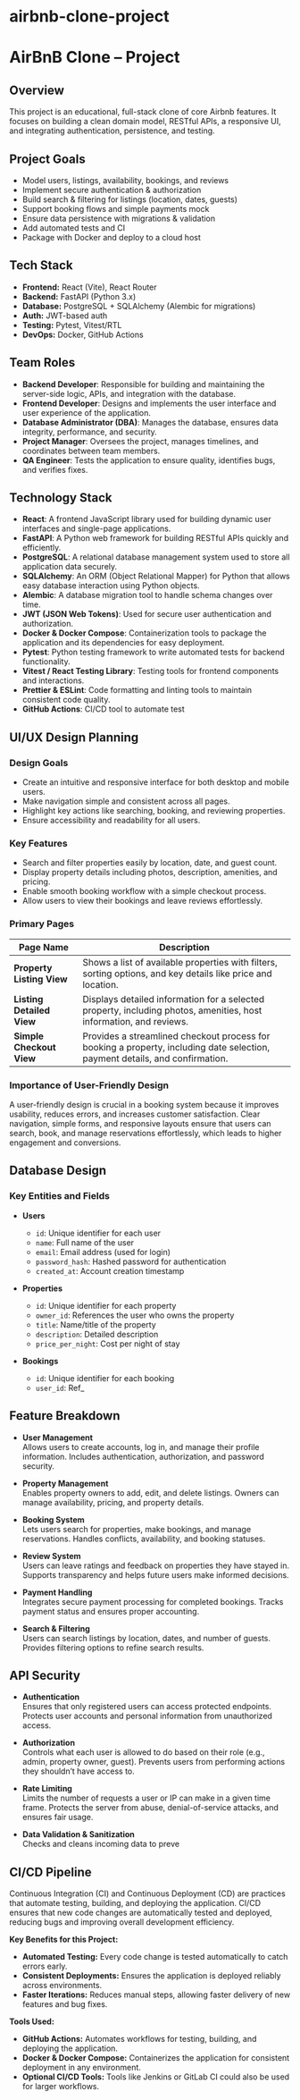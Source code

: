 # airbnb-clone-project

# AirBnB Clone – Project

## Overview
This project is an educational, full-stack clone of core Airbnb features. It focuses on building a clean domain model, RESTful APIs, a responsive UI, and integrating authentication, persistence, and testing.

## Project Goals
- Model users, listings, availability, bookings, and reviews
- Implement secure authentication & authorization
- Build search & filtering for listings (location, dates, guests)
- Support booking flows and simple payments mock
- Ensure data persistence with migrations & validation
- Add automated tests and CI
- Package with Docker and deploy to a cloud host

## Tech Stack
- **Frontend:** React (Vite), React Router
- **Backend:** FastAPI (Python 3.x)
- **Database:** PostgreSQL + SQLAlchemy (Alembic for migrations)
- **Auth:** JWT-based auth
- **Testing:** Pytest, Vitest/RTL
- **DevOps:** Docker, GitHub Actions


## Team Roles

- **Backend Developer**: Responsible for building and maintaining the server-side logic, APIs, and integration with the database.
- **Frontend Developer**: Designs and implements the user interface and user experience of the application.
- **Database Administrator (DBA)**: Manages the database, ensures data integrity, performance, and security.
- **Project Manager**: Oversees the project, manages timelines, and coordinates between team members.
- **QA Engineer**: Tests the application to ensure quality, identifies bugs, and verifies fixes.


## Technology Stack

- **React**: A frontend JavaScript library used for building dynamic user interfaces and single-page applications.
- **FastAPI**: A Python web framework for building RESTful APIs quickly and efficiently.
- **PostgreSQL**: A relational database management system used to store all application data securely.
- **SQLAlchemy**: An ORM (Object Relational Mapper) for Python that allows easy database interaction using Python objects.
- **Alembic**: A database migration tool to handle schema changes over time.
- **JWT (JSON Web Tokens)**: Used for secure user authentication and authorization.
- **Docker & Docker Compose**: Containerization tools to package the application and its dependencies for easy deployment.
- **Pytest**: Python testing framework to write automated tests for backend functionality.
- **Vitest / React Testing Library**: Testing tools for frontend components and interactions.
- **Prettier & ESLint**: Code formatting and linting tools to maintain consistent code quality.
- **GitHub Actions**: CI/CD tool to automate test

## UI/UX Design Planning

### Design Goals
- Create an intuitive and responsive interface for both desktop and mobile users.
- Make navigation simple and consistent across all pages.
- Highlight key actions like searching, booking, and reviewing properties.
- Ensure accessibility and readability for all users.

### Key Features
- Search and filter properties easily by location, date, and guest count.
- Display property details including photos, description, amenities, and pricing.
- Enable smooth booking workflow with a simple checkout process.
- Allow users to view their bookings and leave reviews effortlessly.

### Primary Pages

| Page Name                | Description                                                                 |
|---------------------------|-----------------------------------------------------------------------------|
| **Property Listing View** | Shows a list of available properties with filters, sorting options, and key details like price and location. |
| **Listing Detailed View** | Displays detailed information for a selected property, including photos, amenities, host information, and reviews. |
| **Simple Checkout View**  | Provides a streamlined checkout process for booking a property, including date selection, payment details, and confirmation. |

### Importance of User-Friendly Design
A user-friendly design is crucial in a booking system because it improves usability, reduces errors, and increases customer satisfaction. Clear navigation, simple forms, and responsive layouts ensure that users can search, book, and manage reservations effortlessly, which leads to higher engagement and conversions.


## Database Design

### Key Entities and Fields

- **Users**
  - `id`: Unique identifier for each user
  - `name`: Full name of the user
  - `email`: Email address (used for login)
  - `password_hash`: Hashed password for authentication
  - `created_at`: Account creation timestamp

- **Properties**
  - `id`: Unique identifier for each property
  - `owner_id`: References the user who owns the property
  - `title`: Name/title of the property
  - `description`: Detailed description
  - `price_per_night`: Cost per night of stay

- **Bookings**
  - `id`: Unique identifier for each booking
  - `user_id`: Ref_


## Feature Breakdown

- **User Management**  
  Allows users to create accounts, log in, and manage their profile information. Includes authentication, authorization, and password security.

- **Property Management**  
  Enables property owners to add, edit, and delete listings. Owners can manage availability, pricing, and property details.

- **Booking System**  
  Lets users search for properties, make bookings, and manage reservations. Handles conflicts, availability, and booking statuses.

- **Review System**  
  Users can leave ratings and feedback on properties they have stayed in. Supports transparency and helps future users make informed decisions.

- **Payment Handling**  
  Integrates secure payment processing for completed bookings. Tracks payment status and ensures proper accounting.

- **Search & Filtering**  
  Users can search listings by location, dates, and number of guests. Provides filtering options to refine search results.


## API Security

- **Authentication**  
  Ensures that only registered users can access protected endpoints. Protects user accounts and personal information from unauthorized access.

- **Authorization**  
  Controls what each user is allowed to do based on their role (e.g., admin, property owner, guest). Prevents users from performing actions they shouldn’t have access to.

- **Rate Limiting**  
  Limits the number of requests a user or IP can make in a given time frame. Protects the server from abuse, denial-of-service attacks, and ensures fair usage.

- **Data Validation & Sanitization**  
  Checks and cleans incoming data to preve


## CI/CD Pipeline

Continuous Integration (CI) and Continuous Deployment (CD) are practices that automate testing, building, and deploying the application. CI/CD ensures that new code changes are automatically tested and deployed, reducing bugs and improving overall development efficiency.

**Key Benefits for this Project:**
- **Automated Testing:** Every code change is tested automatically to catch errors early.  
- **Consistent Deployments:** Ensures the application is deployed reliably across environments.  
- **Faster Iterations:** Reduces manual steps, allowing faster delivery of new features and bug fixes.

**Tools Used:**
- **GitHub Actions:** Automates workflows for testing, building, and deploying the application.  
- **Docker & Docker Compose:** Containerizes the application for consistent deployment in any environment.  
- **Optional CI/CD Tools:** Tools like Jenkins or GitLab CI could also be used for larger workflows.

